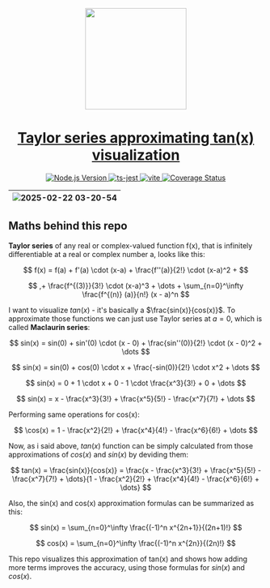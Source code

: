 <p align="center">
  <a href="https://github.com/worthant/taylor-tan-visualization/">
    <picture>
      <img src="https://github.com/user-attachments/assets/7fd9cef6-c848-446b-ba65-629ba5bec678" height="200">
    </picture>
<h1 align="center">
  Taylor series approximating tan(x) visualization
</h1>
  </a>
</p>

<p align="center">  
 <a aria-label="Node.js Version" href="https://nodejs.org/">
  <img alt="Node.js Version" src="https://img.shields.io/badge/Node.js-20.12.2-brightgreen?style=for-the-badge&logo=node.js&labelColor=000000">
</a>
<a aria-label="ts-jest" href="https://kulshekhar.github.io/ts-jest/">
  <img alt="ts-jest" src="https://img.shields.io/badge/ts--jest-29.2.5-red?style=for-the-badge&logo=jest&labelColor=000000">
</a>
<a aria-label="vite" href="https://vitejs.dev/">
  <img alt="vite" src="https://img.shields.io/badge/Vite-6.1.0-purple?style=for-the-badge&logo=vite&labelColor=000000">
</a>
  <a aria-label="Coverage Status" href="https://coveralls.io/github/worthant/taylor-tan-visualization?branch=main">
    <img alt="Coverage Status" src="https://img.shields.io/coveralls/github/worthant/taylor-tan-visualization/main?style=for-the-badge&labelColor=000000&logo=coveralls&color=green">
  </a>
</p>

|![2025-02-22 03-20-54](https://github.com/user-attachments/assets/cfb6b2de-891b-4258-b29e-b58a7f0776af)|
|-|

## Maths behind this repo

**Taylor series** of any real or complex-valued function f(x), that is
infinitely differentiable at a real or complex number a, looks like this:

$$
f(x) = f(a) + f'(a) \cdot (x-a) + \frac{f''(a)}{2!} \cdot (x-a)^2 +
$$

$$
,+ \frac{f^{(3)}}{3!} \cdot (x-a)^3 + \dots + \sum_{n=0}^\infty \frac{f^{(n)} (a)}{n!} (x - a)^n
$$

I want to visualize $tan(x)$ - it's basically a $\frac{sin(x)}{cos(x)}$. To
approximate those functions we can just use Taylor series at $a=0$, which is
called **Maclaurin series**:

$$
sin(x) = sin(0) + sin'(0) \cdot (x - 0) + \frac{sin''(0)}{2!} \cdot (x - 0)^2 + \dots
$$

$$
sin(x) = sin(0) + cos(0) \cdot x + \frac{-sin(0)}{2!} \cdot x^2 + \dots
$$

$$
sin(x) = 0 + 1 \cdot x + 0 - 1 \cdot \frac{x^3}{3!} + 0 + \dots
$$

$$
sin(x) = x - \frac{x^3}{3!} + \frac{x^5}{5!} - \frac{x^7}{7!} + \dots
$$

Performing same operations for cos(x):

$$
\cos(x) = 1 - \frac{x^2}{2!} + \frac{x^4}{4!} - \frac{x^6}{6!} + \dots
$$

Now, as i said above, $tan(x)$ function can be simply calculated from those
approximations of $cos(x)$ and $sin(x)$ by deviding them:

$$
tan(x) = \frac{sin(x)}{cos(x)} = \frac{x - \frac{x^3}{3!} + \frac{x^5}{5!} - \frac{x^7}{7!} + \dots}{1 - \frac{x^2}{2!} + \frac{x^4}{4!} - \frac{x^6}{6!} + \dots}
$$

Also, the sin(x) and cos(x) approximation formulas can be summarized as this:

$$
sin(x) = \sum_{n=0}^\infty \frac{(-1)^n x^{2n+1}}{(2n+1)!}
$$

$$
cos(x) = \sum_{n=0}^\infty \frac{(-1)^n x^{2n}}{(2n)!}
$$

This repo visualizes this approximation of tan(x) and shows how adding more
terms improves the accuracy, using those formulas for $sin(x)$ and $cos(x)$.
